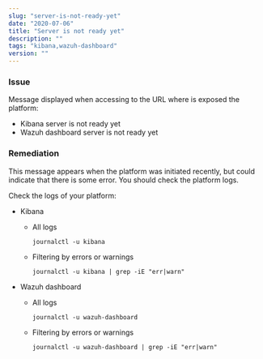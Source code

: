 ```yaml
---
slug: "server-is-not-ready-yet"
date: "2020-07-06"
title: "Server is not ready yet"
description: ""
tags: "kibana,wazuh-dashboard"
version: ""
---
```


### Issue

Message displayed when accessing to the URL where is exposed the platform:
- Kibana server is not ready yet 
- Wazuh dashboard server is not ready yet


### Remediation

This message appears when the platform was initiated recently, but could indicate that there is some error. You should check the platform logs.

Check the logs of your platform:

- Kibana

  - All logs

    ```
    journalctl -u kibana
    ```

  - Filtering by errors or warnings

    ```
    journalctl -u kibana | grep -iE "err|warn"
    ```



- Wazuh dashboard

  - All logs

    ```
    journalctl -u wazuh-dashboard
    ```

  - Filtering by errors or warnings

    ```
    journalctl -u wazuh-dashboard | grep -iE "err|warn"
    ```